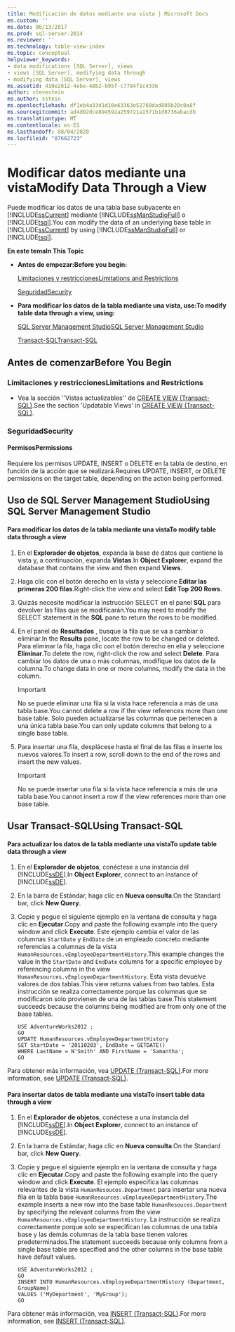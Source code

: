 ```yaml
---
title: Modificación de datos mediante una vista | Microsoft Docs
ms.custom: ''
ms.date: 06/13/2017
ms.prod: sql-server-2014
ms.reviewer: ''
ms.technology: table-view-index
ms.topic: conceptual
helpviewer_keywords:
- data modifications [SQL Server], views
- views [SQL Server], modifying data through
- modifying data [SQL Server], views
ms.assetid: 410e2812-4ebe-48b2-b95f-c7784f1c4336
author: stevestein
ms.author: sstein
ms.openlocfilehash: df1eb4a33d1d10e63363e52760dad805b20c0a8f
ms.sourcegitcommit: ad4d92dce894592a259721a1571b1d8736abacdb
ms.translationtype: MT
ms.contentlocale: es-ES
ms.lasthandoff: 08/04/2020
ms.locfileid: "87662723"
---
```

# <a name="modify-data-through-a-view"></a><span data-ttu-id="f19e0-102">Modificar datos mediante una vista</span><span class="sxs-lookup"><span data-stu-id="f19e0-102">Modify Data Through a View</span></span>
  <span data-ttu-id="f19e0-103">Puede modificar los datos de una tabla base subyacente en [!INCLUDE[ssCurrent](../../includes/sscurrent-md.md)] mediante [!INCLUDE[ssManStudioFull](../../includes/ssmanstudiofull-md.md)] o [!INCLUDE[tsql](../../includes/tsql-md.md)].</span><span class="sxs-lookup"><span data-stu-id="f19e0-103">You can modify the data of an underlying base table in [!INCLUDE[ssCurrent](../../includes/sscurrent-md.md)] by using [!INCLUDE[ssManStudioFull](../../includes/ssmanstudiofull-md.md)] or [!INCLUDE[tsql](../../includes/tsql-md.md)].</span></span>  
  
 <span data-ttu-id="f19e0-104">**En este tema**</span><span class="sxs-lookup"><span data-stu-id="f19e0-104">**In This Topic**</span></span>  
  
-   <span data-ttu-id="f19e0-105">**Antes de empezar:**</span><span class="sxs-lookup"><span data-stu-id="f19e0-105">**Before you begin:**</span></span>  
  
     [<span data-ttu-id="f19e0-106">Limitaciones y restricciones</span><span class="sxs-lookup"><span data-stu-id="f19e0-106">Limitations and Restrictions</span></span>](#Restrictions)  
  
     [<span data-ttu-id="f19e0-107">Seguridad</span><span class="sxs-lookup"><span data-stu-id="f19e0-107">Security</span></span>](#Security)  
  
-   <span data-ttu-id="f19e0-108">**Para modificar los datos de la tabla mediante una vista, use:**</span><span class="sxs-lookup"><span data-stu-id="f19e0-108">**To modify table data through a view, using:**</span></span>  
  
     [<span data-ttu-id="f19e0-109">SQL Server Management Studio</span><span class="sxs-lookup"><span data-stu-id="f19e0-109">SQL Server Management Studio</span></span>](#SSMSProcedure)  
  
     [<span data-ttu-id="f19e0-110">Transact-SQL</span><span class="sxs-lookup"><span data-stu-id="f19e0-110">Transact-SQL</span></span>](#TsqlProcedure)  
  
##  <a name="before-you-begin"></a><a name="BeforeYouBegin"></a> <span data-ttu-id="f19e0-111">Antes de comenzar</span><span class="sxs-lookup"><span data-stu-id="f19e0-111">Before You Begin</span></span>  
  
###  <a name="limitations-and-restrictions"></a><a name="Restrictions"></a> <span data-ttu-id="f19e0-112">Limitaciones y restricciones</span><span class="sxs-lookup"><span data-stu-id="f19e0-112">Limitations and Restrictions</span></span>  
  
-   <span data-ttu-id="f19e0-113">Vea la sección ''Vistas actualizables'' de [CREATE VIEW &#40;Transact-SQL&#41;](/sql/t-sql/statements/create-view-transact-sql).</span><span class="sxs-lookup"><span data-stu-id="f19e0-113">See the section 'Updatable Views' in [CREATE VIEW &#40;Transact-SQL&#41;](/sql/t-sql/statements/create-view-transact-sql).</span></span>  
  
###  <a name="security"></a><a name="Security"></a> <span data-ttu-id="f19e0-114">Seguridad</span><span class="sxs-lookup"><span data-stu-id="f19e0-114">Security</span></span>  
  
####  <a name="permissions"></a><a name="Permissions"></a> <span data-ttu-id="f19e0-115">Permisos</span><span class="sxs-lookup"><span data-stu-id="f19e0-115">Permissions</span></span>  
 <span data-ttu-id="f19e0-116">Requiere los permisos UPDATE, INSERT o DELETE en la tabla de destino, en función de la acción que se realizará.</span><span class="sxs-lookup"><span data-stu-id="f19e0-116">Requires UPDATE, INSERT, or DELETE permissions on the target table, depending on the action being performed.</span></span>  
  
##  <a name="using-sql-server-management-studio"></a><a name="SSMSProcedure"></a> <span data-ttu-id="f19e0-117">Uso de SQL Server Management Studio</span><span class="sxs-lookup"><span data-stu-id="f19e0-117">Using SQL Server Management Studio</span></span>  
  
#### <a name="to-modify-table-data-through-a-view"></a><span data-ttu-id="f19e0-118">Para modificar los datos de la tabla mediante una vista</span><span class="sxs-lookup"><span data-stu-id="f19e0-118">To modify table data through a view</span></span>  
  
1.  <span data-ttu-id="f19e0-119">En el **Explorador de objetos**, expanda la base de datos que contiene la vista y, a continuación, expanda **Vistas**.</span><span class="sxs-lookup"><span data-stu-id="f19e0-119">In **Object Explorer**, expand the database that contains the view and then expand **Views**.</span></span>  
  
2.  <span data-ttu-id="f19e0-120">Haga clic con el botón derecho en la vista y seleccione **Editar las primeras 200 filas**.</span><span class="sxs-lookup"><span data-stu-id="f19e0-120">Right-click the view and select **Edit Top 200 Rows**.</span></span>  
  
3.  <span data-ttu-id="f19e0-121">Quizás necesite modificar la instrucción SELECT en el panel **SQL** para devolver las filas que se modificarán.</span><span class="sxs-lookup"><span data-stu-id="f19e0-121">You may need to modify the SELECT statement in the **SQL** pane to return the rows to be modified.</span></span>  
  
4.  <span data-ttu-id="f19e0-122">En el panel de **Resultados** , busque la fila que se va a cambiar o eliminar.</span><span class="sxs-lookup"><span data-stu-id="f19e0-122">In the **Results** pane, locate the row to be changed or deleted.</span></span> <span data-ttu-id="f19e0-123">Para eliminar la fila, haga clic con el botón derecho en ella y seleccione **Eliminar**.</span><span class="sxs-lookup"><span data-stu-id="f19e0-123">To delete the row, right-click the row and select **Delete**.</span></span> <span data-ttu-id="f19e0-124">Para cambiar los datos de una o más columnas, modifique los datos de la columna.</span><span class="sxs-lookup"><span data-stu-id="f19e0-124">To change data in one or more columns, modify the data in the column.</span></span>  
  
    > [!IMPORTANT]  
    >  <span data-ttu-id="f19e0-125">No se puede eliminar una fila si la vista hace referencia a más de una tabla base.</span><span class="sxs-lookup"><span data-stu-id="f19e0-125">You cannot delete a row if the view references more than one base table.</span></span> <span data-ttu-id="f19e0-126">Solo pueden actualizarse las columnas que pertenecen a una única tabla base.</span><span class="sxs-lookup"><span data-stu-id="f19e0-126">You can only update columns that belong to a single base table.</span></span>  
  
5.  <span data-ttu-id="f19e0-127">Para insertar una fila, desplácese hasta el final de las filas e inserte los nuevos valores.</span><span class="sxs-lookup"><span data-stu-id="f19e0-127">To insert a row, scroll down to the end of the rows and insert the new values.</span></span>  
  
    > [!IMPORTANT]  
    >  <span data-ttu-id="f19e0-128">No se puede insertar una fila si la vista hace referencia a más de una tabla base.</span><span class="sxs-lookup"><span data-stu-id="f19e0-128">You cannot insert a row if the view references more than one base table.</span></span>  
  
##  <a name="using-transact-sql"></a><a name="TsqlProcedure"></a> <span data-ttu-id="f19e0-129">Usar Transact-SQL</span><span class="sxs-lookup"><span data-stu-id="f19e0-129">Using Transact-SQL</span></span>  
  
#### <a name="to-update-table-data-through-a-view"></a><span data-ttu-id="f19e0-130">Para actualizar los datos de la tabla mediante una vista</span><span class="sxs-lookup"><span data-stu-id="f19e0-130">To update table data through a view</span></span>  
  
1.  <span data-ttu-id="f19e0-131">En el **Explorador de objetos**, conéctese a una instancia del [!INCLUDE[ssDE](../../../includes/ssde-md.md)].</span><span class="sxs-lookup"><span data-stu-id="f19e0-131">In **Object Explorer**, connect to an instance of [!INCLUDE[ssDE](../../../includes/ssde-md.md)].</span></span>  
  
2.  <span data-ttu-id="f19e0-132">En la barra de Estándar, haga clic en **Nueva consulta**.</span><span class="sxs-lookup"><span data-stu-id="f19e0-132">On the Standard bar, click **New Query**.</span></span>  
  
3.  <span data-ttu-id="f19e0-133">Copie y pegue el siguiente ejemplo en la ventana de consulta y haga clic en **Ejecutar**.</span><span class="sxs-lookup"><span data-stu-id="f19e0-133">Copy and paste the following example into the query window and click **Execute**.</span></span> <span data-ttu-id="f19e0-134">Este ejemplo cambia el valor de las columnas `StartDate` y `EndDate` de un empleado concreto mediante referencias a columnas de la vista `HumanResources.vEmployeeDepartmentHistory`.</span><span class="sxs-lookup"><span data-stu-id="f19e0-134">This example changes the value in the `StartDate` and `EndDate` columns for a specific employee by referencing columns in the view `HumanResources.vEmployeeDepartmentHistory`.</span></span> <span data-ttu-id="f19e0-135">Esta vista devuelve valores de dos tablas.</span><span class="sxs-lookup"><span data-stu-id="f19e0-135">This view returns values from two tables.</span></span> <span data-ttu-id="f19e0-136">Esta instrucción se realiza correctamente porque las columnas que se modificaron solo provienen de una de las tablas base.</span><span class="sxs-lookup"><span data-stu-id="f19e0-136">This statement succeeds because the columns being modified are from only one of the base tables.</span></span>  
  
    ```  
    USE AdventureWorks2012 ;   
    GO  
    UPDATE HumanResources.vEmployeeDepartmentHistory  
    SET StartDate = '20110203', EndDate = GETDATE()   
    WHERE LastName = N'Smith' AND FirstName = 'Samantha';   
    GO  
    ```  
  
 <span data-ttu-id="f19e0-137">Para obtener más información, vea [UPDATE &#40;Transact-SQL&#41;](/sql/t-sql/queries/update-transact-sql).</span><span class="sxs-lookup"><span data-stu-id="f19e0-137">For more information, see [UPDATE &#40;Transact-SQL&#41;](/sql/t-sql/queries/update-transact-sql).</span></span>  
  
#### <a name="to-insert-table-data-through-a-view"></a><span data-ttu-id="f19e0-138">Para insertar datos de tabla mediante una vista</span><span class="sxs-lookup"><span data-stu-id="f19e0-138">To insert table data through a view</span></span>  
  
1.  <span data-ttu-id="f19e0-139">En el **Explorador de objetos**, conéctese a una instancia del [!INCLUDE[ssDE](../../../includes/ssde-md.md)].</span><span class="sxs-lookup"><span data-stu-id="f19e0-139">In **Object Explorer**, connect to an instance of [!INCLUDE[ssDE](../../../includes/ssde-md.md)].</span></span>  
  
2.  <span data-ttu-id="f19e0-140">En la barra de Estándar, haga clic en **Nueva consulta**.</span><span class="sxs-lookup"><span data-stu-id="f19e0-140">On the Standard bar, click **New Query**.</span></span>  
  
3.  <span data-ttu-id="f19e0-141">Copie y pegue el siguiente ejemplo en la ventana de consulta y haga clic en **Ejecutar**.</span><span class="sxs-lookup"><span data-stu-id="f19e0-141">Copy and paste the following example into the query window and click **Execute**.</span></span> <span data-ttu-id="f19e0-142">El ejemplo especifica las columnas relevantes de la vista `HumanResouces.Department` para insertar una nueva fila en la tabla base `HumanResources.vEmployeeDepartmentHistory`.</span><span class="sxs-lookup"><span data-stu-id="f19e0-142">The example inserts a new row into the base table `HumanResouces.Department` by specifying the relevant columns from the view `HumanResources.vEmployeeDepartmentHistory`.</span></span> <span data-ttu-id="f19e0-143">La instrucción se realiza correctamente porque solo se especifican las columnas de una tabla base y las demás columnas de la tabla base tienen valores predeterminados.</span><span class="sxs-lookup"><span data-stu-id="f19e0-143">The statement succeeds because only columns from a single base table are specified and the other columns in the base table have default values.</span></span>  
  
    ```  
    USE AdventureWorks2012 ;  
    GO  
    INSERT INTO HumanResources.vEmployeeDepartmentHistory (Department, GroupName)   
    VALUES ('MyDepartment', 'MyGroup');   
    GO  
    ```  
  
 <span data-ttu-id="f19e0-144">Para obtener más información, vea [INSERT &#40;Transact-SQL&#41;](/sql/t-sql/statements/insert-transact-sql).</span><span class="sxs-lookup"><span data-stu-id="f19e0-144">For more information, see [INSERT &#40;Transact-SQL&#41;](/sql/t-sql/statements/insert-transact-sql).</span></span>  
  
  
